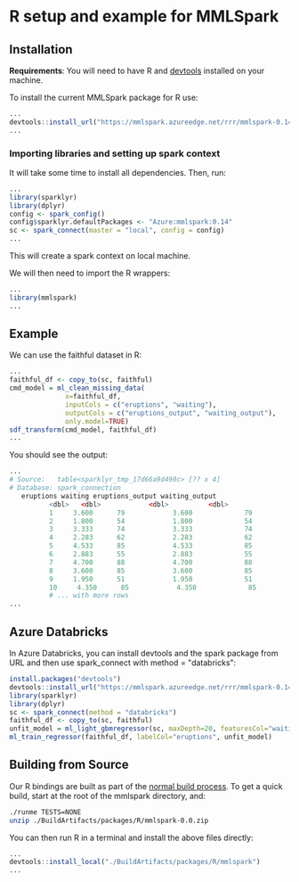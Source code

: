 # R setup and example for MMLSpark

## Installation

**Requirements**: You will need to have R and
[devtools](https://github.com/hadley/devtools) installed on your
machine.

To install the current MMLSpark package for R use:

   ```R
   ...
   devtools::install_url("https://mmlspark.azureedge.net/rrr/mmlspark-0.14.zip")
   ...
   ```

### Importing libraries and setting up spark context

It will take some time to install all dependencies.  Then, run:

   ```R
   ...
   library(sparklyr)
   library(dplyr)
   config <- spark_config()
   config$sparklyr.defaultPackages <- "Azure:mmlspark:0.14"
   sc <- spark_connect(master = "local", config = config)
   ...
   ```

This will create a spark context on local machine.

We will then need to import the R wrappers:

   ```R
   ...
   library(mmlspark)
   ...
   ```

## Example

We can use the faithful dataset in R:

   ```R
   ...
   faithful_df <- copy_to(sc, faithful)
   cmd_model = ml_clean_missing_data(
                 x=faithful_df,
                 inputCols = c("eruptions", "waiting"),
                 outputCols = c("eruptions_output", "waiting_output"),
                 only.model=TRUE)
   sdf_transform(cmd_model, faithful_df)
   ...
   ```

You should see the output:

   ```R
   ...
   # Source:   table<sparklyr_tmp_17d66a9d490c> [?? x 4]
   # Database: spark_connection
      eruptions waiting eruptions_output waiting_output
             <dbl>   <dbl>            <dbl>          <dbl>
             1     3.600      79            3.600             79
             2     1.800      54            1.800             54
             3     3.333      74            3.333             74
             4     2.283      62            2.283             62
             5     4.533      85            4.533             85
             6     2.883      55            2.883             55
             7     4.700      88            4.700             88
             8     3.600      85            3.600             85
             9     1.950      51            1.950             51
             10     4.350      85            4.350             85
             # ... with more rows
   ...
   ```

## Azure Databricks

In Azure Databricks, you can install devtools and the spark package from URL
and then use spark_connect with method = "databricks":

   ```R
   install.packages("devtools")
   devtools::install_url("https://mmlspark.azureedge.net/rrr/mmlspark-0.14.zip")
   library(sparklyr)
   library(dplyr)
   sc <- spark_connect(method = "databricks")
   faithful_df <- copy_to(sc, faithful)
   unfit_model = ml_light_gbmregressor(sc, maxDepth=20, featuresCol="waiting", labelCol="eruptions", numIterations=10, unfit.model=TRUE)
   ml_train_regressor(faithful_df, labelCol="eruptions", unfit_model)
   ```

## Building from Source

Our R bindings are built as part of the [normal build
process](developer-readme.md).  To get a quick build, start at the root
of the mmlspark directory, and:

   ```bash
   ./runme TESTS=NONE
   unzip ./BuildArtifacts/packages/R/mmlspark-0.0.zip
   ```

You can then run R in a terminal and install the above files directly:

   ```R
   ...
   devtools::install_local("./BuildArtifacts/packages/R/mmlspark")
   ...
   ```
